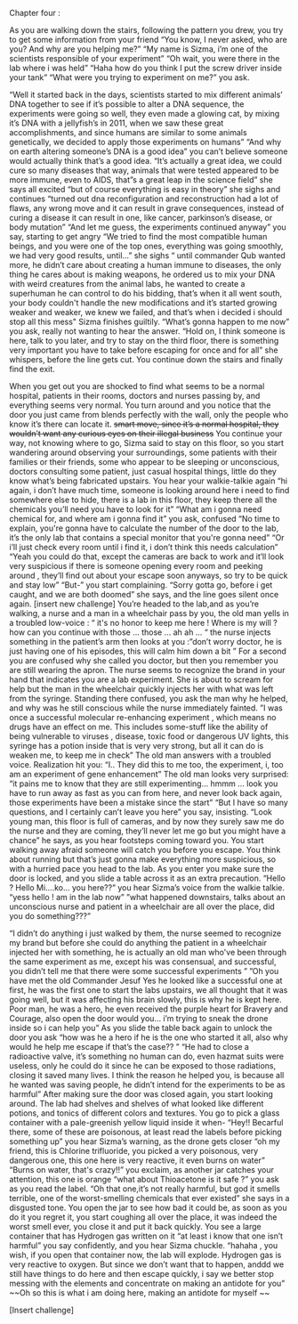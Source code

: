 Chapter four  :


As you are walking down the stairs, following the pattern you drew, you try to get some information from your friend
“You know, I never asked, who are you? And why are you helping me?”
“My name is Sizma, i’m one of the scientists responsible of your experiment” 
“Oh wait, you were there in the lab where i was held”
“Haha how do you think I put the screw driver inside your tank”
“What were you trying to experiment on me?” you ask.


“Well it started back in the days, scientists started to mix different animals’ DNA together to see if it’s possible to alter a DNA sequence, the experiments were going so well, they even made a glowing cat, by mixing it’s DNA with a jellyfish’s in 2011, when we saw these great accomplishments, and since humans are similar to some animals genetically, we decided to apply those experiments on humans”
“And why on earth altering someone’s DNA is a good idea” you can’t believe someone would actually think that’s a good idea.
“It’s actually a great idea, we could cure so many diseases that way, animals that were tested appeared to be more immune, even to AIDS, that”s a great leap in the science field” she says all excited “but of course everything is easy in theory” she sighs and continues “turned out dna reconfiguration and reconstruction had a lot of flaws, any wrong move and it can result in grave consequences, instead of curing a disease it can result in one, like cancer, parkinson’s disease, or body mutation”
“And let me guess, the experiments continued anyway” you say, starting to get angry
“We tried to find the most compatible human beings, and you were one of the top ones, everything was going smoothly, we had very good results, until…” she sighs “ until commander Qub wanted more, he didn’t care about creating a human immune to diseases, the only thing he cares about is making weapons, he ordered us to mix your DNA with weird creatures from the animal labs, he wanted to create a superhuman he can control to do his bidding, that’s when it all went south, your body couldn't handle the new modifications and it’s started growing weaker and weaker, we knew we failed, and that’s when i decided i should stop all this mess" Sizma finishes guiltily.
“What’s gonna happen to me now” you ask, really not wanting to hear the answer.
“Hold on, I think someone is here, talk to you later, and try to stay on the third floor, there is something very important you have to take before escaping for once and for all” she whispers, before the line gets cut.
You continue down the stairs and finally find the exit.


When you get out you are shocked to find what seems to be a normal hospital, patients in their rooms, doctors and nurses passing by, and everything seems very normal. You turn around and you notice that the door you just came from blends perfectly with the wall, only the people who know it’s there can locate it.
~~smart move, since it’s a normal hospital, they wouldn’t want any curious eyes on their illegal business~~ 
You continue your way, not knowing where to go, Sizma said to stay on this floor, so you start wandering around observing your surroundings, some patients with their families or their friends, some who appear to be sleeping or unconscious, doctors consulting some patient, just casual hospital things, little do they know what’s being fabricated upstairs.
You hear your walkie-talkie again “hi again, i don’t have much time, someone is looking around here i need to find somewhere else to hide, there is a lab in this floor, they keep there all the chemicals you’ll need you have to look for it”
“What am i gonna need chemical for, and where am i gonna find it” you ask, confused
“No time to explain, you're gonna have to calculate the number of the door to the lab, it’s the only lab that contains a special monitor that you're gonna need”
“Or i’ll just check every room until i find it, i don’t think this needs calculation”
“Yeah you could do that, except the cameras are back to work and it’ll look very suspicious if there is someone opening every room and peeking around , they’ll find out about your escape soon anyways, so try to be quick and stay low”
“But-” you start complaining.
“Sorry gotta go, before i get caught, and we are both doomed” she says, and the line goes silent once again.
[insert new challenge]
You’re headed to the lab,and as you’re walking, a nurse and a man in a wheelchair pass by you, the old man yells in a troubled low-voice : “ it's no honor to keep me here ! Where is my will ? how can you continue with those … those … ah ah … “
the nurse injects something in the patient’s arm then looks at you :”don’t worry doctor, he is just having one of his episodes, this will calm him down a bit ”
For a second you are confused why she called you doctor, but then you remember you are still wearing the apron.
The nurse seems to recognize the brand in your hand that indicates you are a lab experiment. She is about to scream for help but the man in the wheelchair quickly injects her with what was left from the syringe. Standing there confused, you ask the man why he helped, and why was he still conscious while the nurse immediately fainted.
”I was once a successful molecular re-enhancing experiment , which means no drugs have an effect on me. This includes some-stuff like the ability of being vulnerable to viruses , disease, toxic food or dangerous UV lights, this syringe has a potion inside that is very very strong, but all it can do is weaken me, to keep me in check” The old man answers with a troubled voice.
Realization hit you: “I.. They did this to me too, the experiment, i,  too am an experiment of gene enhancement”
The old man looks very surprised: “it pains me to know that they are still experimenting… hmmm … look you have to run away as fast as you can from here, and never look back again, those experiments have been a mistake since the start”
“But I have so many questions, and I certainly can’t leave you here” you say, insisting.
“Look young man, this floor is full of cameras, and by now they surely saw me do the nurse and they are coming, they’ll never let me go but you might have a chance” he says, as you hear footsteps coming toward you. You start walking away afraid someone will catch you before you escape.
You think about running but that’s just gonna make everything more suspicious, so with a hurried pace you head to the lab.
As you enter you make sure the door is locked, and you slide a table across it as an extra precaution.
“Hello ? Hello Mi….ko… you here??” you hear Sizma’s voice from the walkie talkie.
“yess hello ! am in the lab now”
”what happened downstairs, talks about an unconscious nurse and patient in a wheelchair are all over the place, did you do something???”

“I didn’t do anything i just walked by them, the nurse seemed to recognize my brand but before she could do anything the patient in a wheelchair injected her with something,  he is actually an old man who've been through the same experiment as me, except his was consensual, and successful, you didn’t tell me that there were some successful experiments  ”
”Oh you have met the old Commander Jesuf Yes he looked like a successful one at first, he was the first one to start the labs upstairs, we all thought that it was going well, but it was affecting his brain slowly, this is why he is kept here.
Poor man, he was a hero, he even received the purple heart for Bravery and Courage, also open the door would you… i’m trying to sneak the drone inside so i can help you”
As you slide the table back again to unlock the door you ask “how was he a hero if he is the one who started it all, also why would he help me escape if that’s the case?? ”
“He had to close a radioactive valve, it’s something no human can do, even hazmat suits were useless, only he could do it since he can be exposed to those radiations, closing it saved many lives. I think the reason he helped you, is because all he wanted was saving people, he didn’t intend for the experiments to be as harmful”
After making sure the door was closed again, you start looking around. The lab had shelves and shelves of what looked like different potions, and tonics of different colors and textures. You go to pick a glass container with a pale-greenish yellow liquid inside it when-
“Hey!! Becarful there, some of these are poisonous, at least read the labels before picking something up” you hear Sizma’s warning, as the drone gets closer “oh my friend, this is Chlorine trifluoride, you picked a very poisonous, very dangerous one, this one here is very reactive, it even burns on water”
“Burns on water, that's crazy!!” you exclaim, as another jar catches your attention, this one is orange “what about Thioacetone is it safe ?” you ask as you read the label.
“Oh that one,it’s not really harmful, but god it smells terrible, one of the worst-smelling chemicals that ever existed” she says in a disgusted tone.
You open the jar to see how bad it could be, as soon as you do it you regret it, you start coughing all over the place, it was indeed the worst smell ever, you close it and put it back quickly.
You see a large container that has Hydrogen gas written on it “at least i know that one isn’t harmful” you say confidently, and you hear Sizma chuckle.
“hahaha , you wish, if you open that container now, the lab will explode. Hydrogen gas is very reactive to oxygen.
But since we don’t want that to happen, anddd we still have things to do here and then escape quickly, i say we better stop messing with the elements and concentrate on making an antidote for you”
~~Oh so this is what i am doing here, making an antidote for myself ~~

[Insert challenge]
